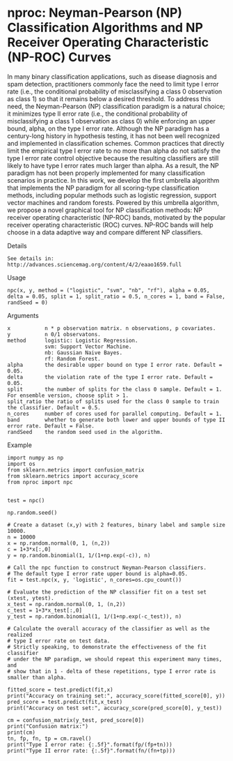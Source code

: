 # nproc: Neyman-Pearson (NP) Classification Algorithms and NP Receiver Operating Characteristic (NP-ROC) Curves

In many binary classification applications, such as disease diagnosis and spam detection, practitioners commonly face the need to limit type I error rate (i.e., the conditional probability of misclassifying a class 0 observation as class 1) so that it remains below a desired threshold. To address this need, the Neyman-Pearson (NP) classification paradigm is a natural choice; it minimizes type II error rate (i.e., the conditional probability of misclassifying a class 1 observation as class 0) while enforcing an upper bound, alpha, on the type I error rate. Although the NP paradigm has a century-long history in hypothesis testing, it has not been well recognized and implemented in classification schemes. Common practices that directly limit the empirical type I error rate to no more than alpha do not satisfy the type I error rate control objective because the resulting classifiers are still likely to have type I error rates much larger than alpha. As a result, the NP paradigm has not been properly implemented for many classification scenarios in practice. In this work, we develop the first umbrella algorithm that implements the NP paradigm for all scoring-type classification methods, including popular methods such as logistic regression, support vector machines and random forests. Powered by this umbrella algorithm, we propose a novel graphical tool for NP classification methods: NP receiver operating characteristic (NP-ROC) bands, motivated by the popular receiver operating characteristic (ROC) curves. NP-ROC bands will help choose in a data adaptive way and compare different NP classifiers. 

Details

	See details in: http://advances.sciencemag.org/content/4/2/eaao1659.full

Usage

	npc(x, y, method = ("logistic", "svm", "nb", "rf"), alpha = 0.05, delta = 0.05, split = 1, split_ratio = 0.5, n_cores = 1, band = False, randSeed = 0)

Arguments

	x   		n * p observation matrix. n observations, p covariates.
	y   		n 0/1 observatons.
	method  	logistic: Logistic Regression.
	    		svm: Support Vector Machine.
	    		nb: Gaussian Naive Bayes.
	    		rf: Random Forest.
	alpha		the desirable upper bound on type I error rate. Default = 0.05.
	delta		the violation rate of the type I error rate. Default = 0.05.
	split		the number of splits for the class 0 sample. Default = 1. For ensemble version, choose split > 1.
	split_ratio	the ratio of splits used for the class 0 sample to train the classifier. Default = 0.5.
	n_cores		number of cores used for parallel computing. Default = 1.
	band		whether to generate both lower and upper bounds of type II error rate. Default = False.
	randSeed	the random seed used in the algorithm.
  
Example

    import numpy as np
    import os
    from sklearn.metrics import confusion_matrix
    from sklearn.metrics import accuracy_score
    from nproc import npc
    
    
    test = npc()
    
    np.random.seed()
    
    # Create a dataset (x,y) with 2 features, binary label and sample size 10000.
    n = 10000
    x = np.random.normal(0, 1, (n,2))
    c = 1+3*x[:,0]
    y = np.random.binomial(1, 1/(1+np.exp(-c)), n)
    
    # Call the npc function to construct Neyman-Pearson classifiers.
    # The default type I error rate upper bound is alpha=0.05.
    fit = test.npc(x, y, 'logistic', n_cores=os.cpu_count())
    
    # Evaluate the prediction of the NP classifier fit on a test set (xtest, ytest).
    x_test = np.random.normal(0, 1, (n,2))
    c_test = 1+3*x_test[:,0]
    y_test = np.random.binomial(1, 1/(1+np.exp(-c_test)), n)
    
    # Calculate the overall accuracy of the classifier as well as the realized 
    # type I error rate on test data.
    # Strictly speaking, to demonstrate the effectiveness of the fit classifier 
    # under the NP paradigm, we should repeat this experiment many times, and 
    # show that in 1 - delta of these repetitions, type I error rate is smaller than alpha.
    
    fitted_score = test.predict(fit,x)
    print("Accuracy on training set:", accuracy_score(fitted_score[0], y))
    pred_score = test.predict(fit,x_test)
    print("Accuracy on test set:", accuracy_score(pred_score[0], y_test))
    
    cm = confusion_matrix(y_test, pred_score[0])
    print("Confusion matrix:")
    print(cm)
    tn, fp, fn, tp = cm.ravel()
    print("Type I error rate: {:.5f}".format(fp/(fp+tn)))
    print("Type II error rate: {:.5f}".format(fn/(fn+tp)))
